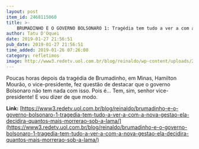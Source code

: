```yaml
---
layout: post
item_id: 2468115060
title: >-
    BRUMADINHO E O GOVERNO BOLSONARO 1: Tragédia tem tudo a ver a com a nova gestão. Ela decidirá quantos mais morrerão sob a lama
author: Tatu D'Oquei
date: 2019-01-27 21:56:51
pub_date: 2019-01-27 21:56:51
time_added: 2019-01-26 07:26:00
category: refletimos
image: http://www3.redetv.uol.com.br/blog/reinaldo/wp-content/uploads/2019/01/brumadinho-e-o-governo-bolsonaro-1-tragedia-tem-tudo-a-ver-a-com-a-nova-gestao-ela-decidira-quantos-mais-morrerao-sob-a-lama.jpg
---
```


Poucas horas depois da tragédia de Brumadinho, em Minas, Hamilton Mourão, o vice-presidente, fez questão de destacar que o governo Bolsonaro não tem nada com isso. Pois é… Tem, sim, senhor vice-presidente! E vou dizer de que modo.

**Link:** [https://www3.redetv.uol.com.br/blog/reinaldo/brumadinho-e-o-governo-bolsonaro-1-tragedia-tem-tudo-a-ver-a-com-a-nova-gestao-ela-decidira-quantos-mais-morrerao-sob-a-lama/](https://www3.redetv.uol.com.br/blog/reinaldo/brumadinho-e-o-governo-bolsonaro-1-tragedia-tem-tudo-a-ver-a-com-a-nova-gestao-ela-decidira-quantos-mais-morrerao-sob-a-lama/)

